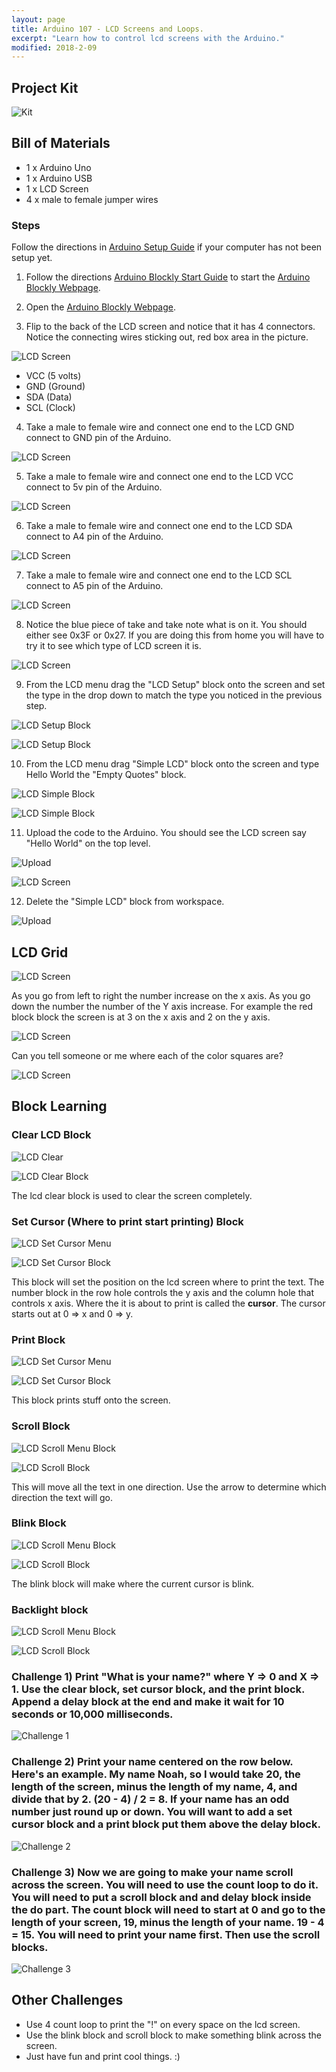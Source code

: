 ```yaml
---
layout: page
title: Arduino 107 - LCD Screens and Loops.
excerpt: "Learn how to control lcd screens with the Arduino."
modified: 2018-2-09
---
```

## Project Kit

![Kit](/images/arduino-block/lesson-7/kit.jpg) 

## Bill of Materials

- 1 x Arduino Uno
- 1 x Arduino USB
- 1 x LCD Screen
- 4 x male to female jumper wires 

### Steps

Follow the directions in [Arduino Setup Guide](/arduino-setup) if your computer has not been setup yet.  

1) Follow the directions [Arduino Blockly Start Guide](/arduino-blockly-start) to start the [Arduino Blockly Webpage](http://localhost:3000).
 
2) Open the [Arduino Blockly Webpage](http://localhost:3000).

3) Flip to the back of the LCD screen and notice that it has 4 connectors. Notice the connecting wires sticking out, red box area in the picture.

![LCD Screen](/images/arduino-block/lesson-7/step3.jpg) 

- VCC (5 volts)
- GND (Ground)
- SDA (Data)
- SCL (Clock) 

4) Take a male to female wire and connect one end to the LCD GND connect to GND pin of the Arduino.

![LCD Screen](/images/arduino-block/lesson-7/step4.jpg) 

5) Take a male to female wire and connect one end to the LCD VCC connect to 5v pin of the Arduino.

![LCD Screen](/images/arduino-block/lesson-7/step5.jpg) 

6) Take a male to female wire and connect one end to the LCD SDA connect to A4 pin of the Arduino.

![LCD Screen](/images/arduino-block/lesson-7/step6.jpg) 

7) Take a male to female wire and connect one end to the LCD SCL connect to A5 pin of the Arduino.

![LCD Screen](/images/arduino-block/lesson-7/step7.jpg) 

8) Notice the blue piece of take and take note what is on it.  You should either see 0x3F or 0x27.  If you are doing this from home you will have to try it to see which type of LCD screen it is.

![LCD Screen](/images/arduino-block/lesson-7/step8.jpg) 

9) From the LCD menu drag the "LCD Setup" block onto the screen and set the type in the drop down to match the type you noticed in the previous step.

![LCD Setup Block](/images/arduino-block/lesson-7/step9a.png) 

![LCD Setup Block](/images/arduino-block/lesson-7/step9b.png) 

10) From the LCD menu drag "Simple LCD" block onto the screen and type Hello World the "Empty Quotes" block.

![LCD Simple Block](/images/arduino-block/lesson-7/step10a.png) 

![LCD Simple Block](/images/arduino-block/lesson-7/step10b.png) 

11) Upload the code to the Arduino.  You should see the LCD screen say "Hello World" on the top level.

![Upload](/images/arduino-block/lesson-7/step11a.png) 

![LCD Screen](/images/arduino-block/lesson-7/step11b.jpg) 

12) Delete the "Simple LCD" block from workspace.

![Upload](/images/arduino-block/lesson-7/step12.png)

## LCD Grid 

![LCD Screen](/images/arduino-block/lesson-7/lcd-screen.png) 

As you go from left to right the number increase on the x axis.  As you go down the number the number of the Y axis increase.  For example the red block block the screen is at 3 on the x axis and 2 on the y axis.

![LCD Screen](/images/arduino-block/lesson-7/lcd-screen-1.png) 

Can you tell someone or me where each of the color squares are?

![LCD Screen](/images/arduino-block/lesson-7/lcd-screen-2.png) 

## Block Learning

### Clear LCD Block

![LCD Clear](/images/arduino-block/lesson-7/lcd-clear-block-menu.png) 

![LCD Clear Block](/images/arduino-block/lesson-7/lcd-clear-block.png) 

The lcd clear block is used to clear the screen completely.

### Set Cursor (Where to print start printing) Block

![LCD Set Cursor Menu](/images/arduino-block/lesson-7/set-cursor-menu.png) 

![LCD Set Cursor Block](/images/arduino-block/lesson-7/set-cursor-block.png) 

This block will set the position on the lcd screen where to print the text.  The number block in the row hole controls the y axis and the column hole that controls x axis.  Where the it is about to print is called the **cursor**.  The cursor starts out at 0 => x and 0 => y.
  
### Print Block

![LCD Set Cursor Menu](/images/arduino-block/lesson-7/menu-print-block.png) 

![LCD Set Cursor Block](/images/arduino-block/lesson-7/print-block.png) 

This block prints stuff onto the screen.

### Scroll Block

![LCD Scroll Menu Block](/images/arduino-block/lesson-7/scroll-block-menu.png) 

![LCD Scroll Block](/images/arduino-block/lesson-7/scroll-block.png) 

This will move all the text in one direction.  Use the arrow to determine which direction the text will go.

### Blink Block

![LCD Scroll Menu Block](/images/arduino-block/lesson-7/blink-menu.png) 

![LCD Scroll Block](/images/arduino-block/lesson-7/blink-block.png) 

The blink block will make where the current cursor is blink.

### Backlight block

![LCD Scroll Menu Block](/images/arduino-block/lesson-7/backlight-menu.png) 

![LCD Scroll Block](/images/arduino-block/lesson-7/backlight-block.png) 

### Challenge 1) Print "What is your name?" where Y => 0 and X => 1.  Use the clear block, set cursor block, and the print block.  Append a delay block at the end and make it wait for 10 seconds or 10,000 milliseconds.


![Challenge 1](/images/arduino-block/lesson-7/challenge-1.jpg) 


### Challenge 2) Print your name centered on the row below.  Here's an example.  My name Noah, so I would take 20, the length of the screen, minus the length of my name, 4, and divide that by 2. (20 - 4) / 2 = 8.  If your name has an odd number just round up or down.  You will want to add a set cursor block and a print block put them above the delay block.

![Challenge 2](/images/arduino-block/lesson-7/challenge-2.jpg) 


### Challenge 3) Now we are going to make your name scroll across the screen.  You will need to use the count loop to do it.  You will need to put a scroll block and and delay block inside the do part.  The count block will need to start at 0 and go to the length of your screen, 19, minus the length of your name.  19 - 4 = 15.  You will need to print your name first.  Then use the scroll blocks.

![Challenge 3](/images/arduino-block/lesson-7/challenge-3.gif) 

## Other Challenges

- Use 4 count loop to print the "!" on every space on the lcd screen.
- Use the blink block and scroll block to make something blink across the screen.  
- Just have fun and print cool things. :)